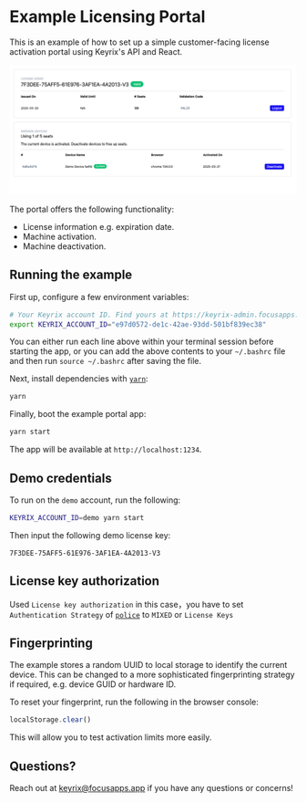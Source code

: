 # Example Licensing Portal

This is an example of how to set up a simple customer-facing license activation
portal using Keyrix's API and React.

![screenshot](/images/License-portal.png)

The portal offers the following functionality:

- License information e.g. expiration date.
- Machine activation.
- Machine deactivation.

## Running the example

First up, configure a few environment variables:

```bash
# Your Keyrix account ID. Find yours at https://keyrix-admin.focusapps.app/settings.
export KEYRIX_ACCOUNT_ID="e97d0572-de1c-42ae-93dd-501bf839ec38"
```

You can either run each line above within your terminal session before
starting the app, or you can add the above contents to your `~/.bashrc`
file and then run `source ~/.bashrc` after saving the file.

Next, install dependencies with [`yarn`](https://yarnpkg.comg):

```bash
yarn
```

Finally, boot the example portal app:

```bash
yarn start
```

The app will be available at `http://localhost:1234`.

## Demo credentials

To run on the `demo` account, run the following:

```bash
KEYRIX_ACCOUNT_ID=demo yarn start
```

Then input the following demo license key:

```
7F3DEE-75AFF5-61E976-3AF1EA-4A2013-V3
```

## License key authorization

Used `License key authorization` in this case，you have to set `Authentication Strategy` of [`police`](https://keyrix-admin.focusapps.app/policies)  to `MIXED` or `License Keys`


## Fingerprinting

The example stores a random UUID to local storage to identify the current
device. This can be changed to a more sophisticated fingerprinting
strategy if required, e.g. device GUID or hardware ID.

To reset your fingerprint, run the following in the browser console:

```js
localStorage.clear()
```

This will allow you to test activation limits more easily.

## Questions?

Reach out at [keyrix@focusapps.app](mailto:keyrix@focusapps.app) if you have any
questions or concerns!
